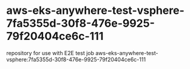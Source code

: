 # aws-eks-anywhere-test-vsphere-7fa5355d-30f8-476e-9925-79f20404ce6c-111
repository for use with E2E test job aws-eks-anywhere-test-vsphere:7fa5355d-30f8-476e-9925-79f20404ce6c-111

